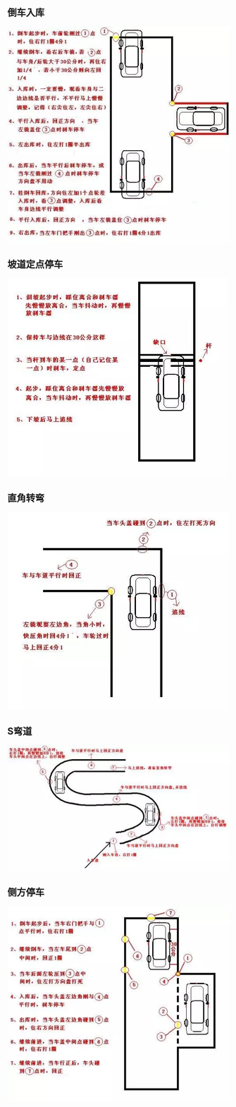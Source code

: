 ##  倒车入库

![倒车入库](../images/ReverseParking.jpg)


## 坡道定点停车

![](../images/SlopeFixed-point-parking.jpg)

## 直角转弯

![](../images/RightAngleTurn.jpg)

## S弯道

![](../images/S-bend.jpg)

## 侧方停车

![](../images/ParallelParking.jpg)